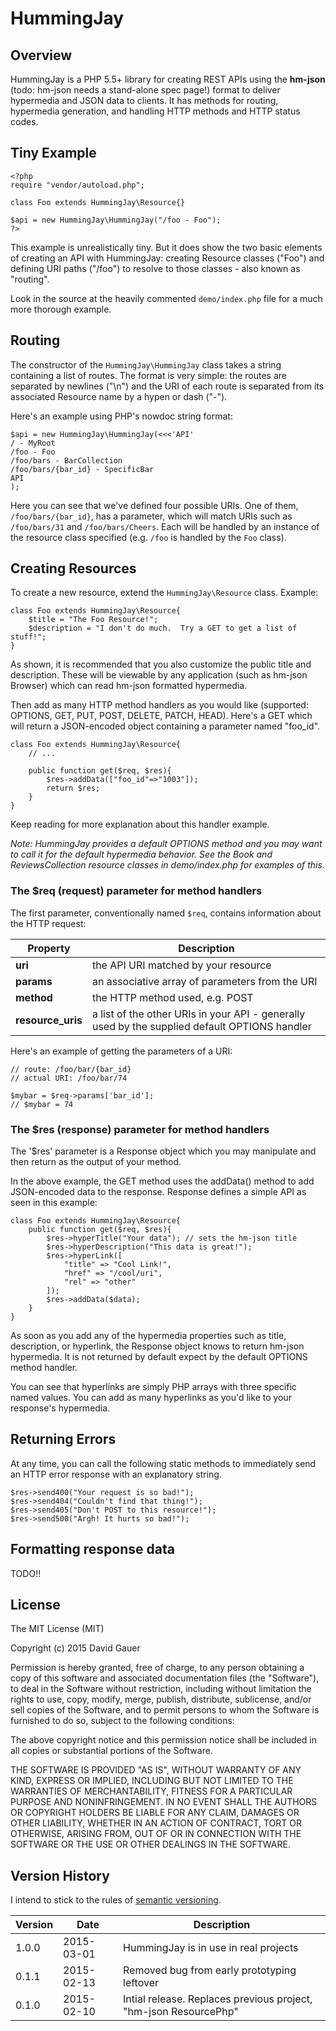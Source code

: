 # HummingJay

## Overview

HummingJay is a PHP 5.5+ library for creating REST APIs using the **hm-json** (todo: hm-json needs a stand-alone spec page!) format to deliver hypermedia and JSON data to clients. It has methods for routing, hypermedia generation, and handling HTTP methods and HTTP status codes.

## Tiny Example

	<?php
	require "vendor/autoload.php";

	class Foo extends HummingJay\Resource{}

	$api = new HummingJay\HummingJay("/foo - Foo");
	?>

This example is unrealistically tiny.  But it does show the two basic elements of creating an API with HummingJay: creating Resource classes ("Foo") and defining URI paths ("/foo") to resolve to those classes - also known as "routing".

Look in the source at the heavily commented `demo/index.php` file for a much more thorough example.

## Routing

The constructor of the `HummingJay\HummingJay` class takes a string containing a list of routes.  The format is very simple: the routes are separated by newlines ("\n") and the URI of each route is separated from its associated Resource name by a hypen or dash ("-").

Here's an example using PHP's nowdoc string format:

	$api = new HummingJay\HummingJay(<<<'API'
	/ - MyRoot
	/foo - Foo
	/foo/bars - BarCollection
	/foo/bars/{bar_id} - SpecificBar
	API
	);

Here you can see that we've defined four possible URIs.  One of them, `/foo/bars/{bar_id}`, has a parameter, which will match URIs such as `/foo/bars/31` and `/foo/bars/Cheers`. Each will be handled by an instance of the resource class specified (e.g. `/foo` is handled by the `Foo` class). 

## Creating Resources

To create a new resource, extend the `HummingJay\Resource` class.  Example:

	class Foo extends HummingJay\Resource{
		$title = "The Foo Resource!";
		$description = "I don't do much.  Try a GET to get a list of stuff!";
	}

As shown, it is recommended that you also customize the public title and description.  These will be viewable by any application (such as hm-json Browser) which can read hm-json formatted hypermedia.

Then add as many HTTP method handlers as you would like (supported: OPTIONS, GET, PUT, POST, DELETE, PATCH, HEAD).  Here's a GET which will return a JSON-encoded object containing a parameter named "foo_id".

	class Foo extends HummingJay\Resource{
		// ...

		public function get($req, $res){
			$res->addData(["foo_id"=>"1003"]);
			return $res;
		}
	}
	
Keep reading for more explanation about this handler example.

_Note: HummingJay provides a default OPTIONS method and you may want to call it for the default hypermedia behavior. See the Book and ReviewsCollection resource classes in demo/index.php for examples of this._

### The $req (request) parameter for method handlers

The first parameter, conventionally named `$req`, contains information about the HTTP request:

Property      | Description
--------------|---------------------------------
__uri__           | the API URI matched by your resource
__params__        | an associative array of parameters from the URI
__method__        | the HTTP method used, e.g. POST
__resource_uris__ | a list of the other URIs in your API - generally used by the supplied default OPTIONS handler

Here's an example of getting the parameters of a URI:

	// route: /foo/bar/{bar_id}
	// actual URI: /foo/bar/74
	
	$mybar = $req->params['bar_id']; 
	// $mybar = 74

### The $res (response) parameter for method handlers

The '$res' parameter is a Response object which you may manipulate and then return as the output of your method.

In the above example, the GET method uses the addData() method to add JSON-encoded data to the response.  Response defines a simple API as seen in this example:

	class Foo extends HummingJay\Resource{
		public function get($req, $res){
			$res->hyperTitle("Your data"); // sets the hm-json title
			$res->hyperDescription("This data is great!");
			$res->hyperLink([
				"title" => "Cool Link!",
				"href" => "/cool/uri",
				"rel" => "other"
			]);
			$res->addData($data);
		}
	}

As soon as you add any of the hypermedia properties such as title, description, or hyperlink, the Response object knows to return hm-json hypermedia.  It is not returned by default expect by the default OPTIONS method handler.

You can see that hyperlinks are simply PHP arrays with three specific named values.  You can add as many hyperlinks as you'd like to your response's hypermedia.

## Returning Errors
At any time, you can call the following static methods to immediately send an HTTP error response with an explanatory string.

	$res->send400("Your request is so bad!");
	$res->send404("Couldn't find that thing!");
	$res->send405("Don't POST to this resource!");
	$res->send500("Argh! It hurts so bad!");

## Formatting response data


TODO!!


## License

The MIT License (MIT)

Copyright (c) 2015 David Gauer

Permission is hereby granted, free of charge, to any person obtaining a copy
of this software and associated documentation files (the "Software"), to deal
in the Software without restriction, including without limitation the rights
to use, copy, modify, merge, publish, distribute, sublicense, and/or sell
copies of the Software, and to permit persons to whom the Software is
furnished to do so, subject to the following conditions:

The above copyright notice and this permission notice shall be included in
all copies or substantial portions of the Software.

THE SOFTWARE IS PROVIDED "AS IS", WITHOUT WARRANTY OF ANY KIND, EXPRESS OR
IMPLIED, INCLUDING BUT NOT LIMITED TO THE WARRANTIES OF MERCHANTABILITY,
FITNESS FOR A PARTICULAR PURPOSE AND NONINFRINGEMENT. IN NO EVENT SHALL THE
AUTHORS OR COPYRIGHT HOLDERS BE LIABLE FOR ANY CLAIM, DAMAGES OR OTHER
LIABILITY, WHETHER IN AN ACTION OF CONTRACT, TORT OR OTHERWISE, ARISING FROM,
OUT OF OR IN CONNECTION WITH THE SOFTWARE OR THE USE OR OTHER DEALINGS IN
THE SOFTWARE.


## Version History

I intend to stick to the rules of [semantic versioning](http://semver.org/).

Version | Date       | Description
--------|------------|------------
1.0.0   | 2015-03-01 | HummingJay is in use in real projects
0.1.1   | 2015-02-13 | Removed bug from early prototyping leftover
0.1.0   | 2015-02-10 | Intial release. Replaces previous project, "hm-json ResourcePhp"

